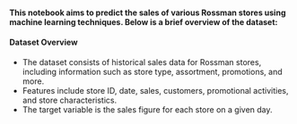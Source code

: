#### This notebook aims to predict the sales of various Rossman stores using machine learning techniques. Below is a brief overview of the dataset:

#### Dataset Overview

* The dataset consists of historical sales data for Rossman stores, including information such as store type, assortment, promotions, and more.
* Features include store ID, date, sales, customers, promotional activities, and store characteristics.
* The target variable is the sales figure for each store on a given day.
